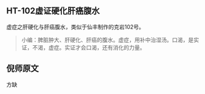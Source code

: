 ## HT-102虚证硬化肝癌腹水

虚症之肝硬化与肝癌腹水，类似于仙丰制作的克岩102号。

> 小编：脾脏肿大、肝硬化、肝癌的腹水。虚症，用补中治湿汤。口渴，是实证，不渴，虚症。实证才会口渴，还有消化的力量。

## 倪师原文

方缺